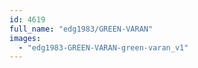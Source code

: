 ```yaml
---
id: 4619
full_name: "edg1983/GREEN-VARAN"
images: 
  - "edg1983-GREEN-VARAN-green-varan_v1"
---
```

